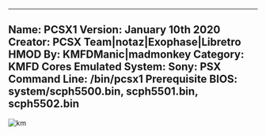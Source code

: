 -----------------------
Name: PCSX1
Version: January 10th 2020
Creator: PCSX Team|notaz|Exophase|Libretro
HMOD By: KMFDManic|madmonkey
Category: KMFD Cores
Emulated System: Sony: PSX
Command Line: /bin/pcsx1
Prerequisite BIOS: system/scph5500.bin, scph5501.bin, scph5502.bin
-----------------------
![km](https://i.imgur.com/5t5dxm1.png)
